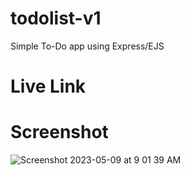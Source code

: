 # todolist-v1
Simple To-Do app using Express/EJS

# Live Link

# Screenshot
![Screenshot 2023-05-09 at 9 01 39 AM](https://github.com/thecoachanna/todolist-v1/assets/99093454/94120070-bb36-4e72-b81b-14b981fef6c4)
